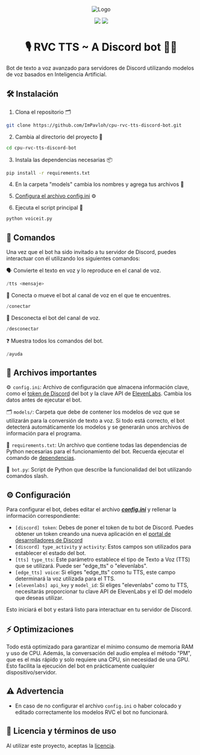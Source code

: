 <div align="center">
  
![Logo](https://support.discord.com/hc/article_attachments/115002567312/Robot.gif)
  
<a href="https://github.com/ImPavloh/cpu-rvc-tts-discord-bot" target="_blank"><img src="https://img.shields.io/github/license/impavloh/cpu-rvc-tts-discord-bot?style=for-the-badge&logo=github&logoColor=white"></a>
<a href="https://twitter.com/ImPavloh" target="_blank"><img src="https://img.shields.io/badge/Pavloh-%231DA1F2.svg?style=for-the-badge&logo=twitter&logoColor=white"></a>

<h1>🎙️ RVC TTS ~ A Discord bot 🤖💬</h1>
</div>

Bot de texto a voz avanzado para servidores de Discord utilizando modelos de voz basados en Inteligencia Artificial.

## 🛠️ Instalación

1. Clona el repositorio 🗂️ 
```bash
git clone https://github.com/ImPavloh/cpu-rvc-tts-discord-bot.git
```

2. Cambia al directorio del proyecto 📁 
```bash
cd cpu-rvc-tts-discord-bot
```

3. Instala las dependencias necesarias 📦
```bash
pip install -r requirements.txt
```

4. En la carpeta "models" cambia los nombres y agrega tus archivos 📂 

5. [Configura el archivo config.ini](#configuración-) ⚙️

6. Ejecuta el script principal 🚀
```bash
python voiceit.py
```

## 📝 Comandos 

Una vez que el bot ha sido invitado a tu servidor de Discord, puedes interactuar con él utilizando los siguientes comandos:

🗣️ Convierte el texto en voz y lo reproduce en el canal de voz.
```python
/tts <mensaje>
```

🔗 Conecta o mueve el bot al canal de voz en el que te encuentres.
```python
/conectar
```

🔌 Desconecta el bot del canal de voz. 
```python
/desconectar
```

❓ Muestra todos los comandos del bot.
```python
/ayuda
```

## 📄 Archivos importantes

⚙️  `config.ini`: Archivo de configuración que almacena información clave, como el [token de Discord](https://discord.com/developers/applications) del bot y la clave API de [ElevenLabs](https://elevenlabs.io). Cambia los datos antes de ejecutar el bot.

🗂️  `models/`: Carpeta que debe de contener los modelos de voz que se utilizarán para la conversión de texto a voz. Si todo está correcto, el bot detecterá automáticamente los modelos y se generarán unos archivos de información para el programa.

📑  `requirements.txt`: Un archivo que contiene todas las dependencias de Python necesarias para el funcionamiento del bot. Recuerda ejecutar el comando de [dependencias](#dependencias-).

🤖  `bot.py`: Script de Python que describe la funcionalidad del bot utilizando comandos slash.

## ⚙️ Configuración

Para configurar el bot, debes editar el archivo ***[config.ini](https://github.com/ImPavloh/cpu-rvc-tts-discord-bot/blob/main/config.ini)*** y rellenar la información correspondiente:

- `[discord] token`: Debes de poner el token de tu bot de Discord. Puedes obtener un token creando una nueva aplicación en el [portal de desarrolladores de Discord](https://discord.com/developers/applications)
- `[discord] type_activity` y `activity`: Estos campos son utilizados para establecer el estado del bot.
- `[tts] type_tts`: Este parámetro establece el tipo de Texto a Voz (TTS) que se utilizará. Puede ser "edge_tts" o "elevenlabs".
- `[edge_tts] voice`: Si eliges "edge_tts" como tu TTS, este campo determinará la voz utilizada para el TTS.
- `[elevenlabs] api_key` y `model_id`: Si eliges "elevenlabs" como tu TTS, necesitarás proporcionar tu clave API de ElevenLabs y el ID del modelo que deseas utilizar.

Esto iniciará el bot y estará listo para interactuar en tu servidor de Discord.

## ⚡ Optimizaciones

Todo está optimizado para garantizar el mínimo consumo de memoria RAM y uso de CPU. Además, la conversación del audio emplea el método "PM", que es el más rápido y solo requiere una CPU, sin necesidad de una GPU. Esto facilita la ejecución del bot en prácticamente cualquier dispositivo/servidor.

## ⚠️ Advertencia

- En caso de no configurar el archivo `config.ini` o haber colocado y editado correctamente los modelos RVC el bot no funcionará.

## 📝 Licencia y términos de uso

Al utilizar este proyecto, aceptas la [licencia](https://github.com/ImPavloh/cpu-rvc-tts-discord-bot/blob/main/LICENSE).
